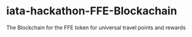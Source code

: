 # iata-hackathon-FFE-Blockachain
The Blockchain for the FFE token for universal travel points and rewards
